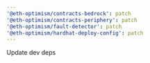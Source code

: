 ```yaml
---
'@eth-optimism/contracts-bedrock': patch
'@eth-optimism/contracts-periphery': patch
'@eth-optimism/fault-detector': patch
'@eth-optimism/hardhat-deploy-config': patch
---
```


Update dev deps
